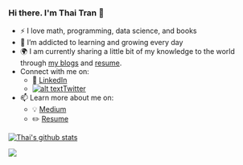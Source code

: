 <!-- Please don't remove this: Grab your social icons from https://github.com/carlsednaoui/gitsocial -->

[1.2]: http://i.imgur.com/wWzX9uB.png (twitter icon without padding)
[1]: [Twitter](https://twitter.com/tnmthai)



### Hi there. I'm Thai Tran 👋

<!--
**tnmthai/tnmthai** is a ✨ _special_ ✨ repository because its `README.md` (this file) appears on your GitHub profile.
-->

- :zap: I love math, programming, data science, and books
- 🌱 I’m addicted to learning and growing every day
- :earth_africa: I am currently sharing a little bit of my knowledge to the world through [my blogs](https://medium.com/@tnmthai) and [resume](https://www.tnmthai.com/).
- Connect with me on:
  - :office: [LinkedIn](https://www.linkedin.com/in/tnmthai/)
  - [![alt text][1.2]][1][Twitter](https://twitter.com/tnmthai)
- 📫 Learn more about me on:  
  - :bulb: [Medium](https://medium.com/@tnmthai)
  - :pencil2: [Resume](https://www.tnmthai.com/)
  


  
[![Thai's github stats](https://github-readme-stats.vercel.app/api?username=tnmthai&count_private=true&show_icons=true&theme=highcontrast&hide_rank=false)](https://github.com/anuraghazra/github-readme-stats)


![](https://github-profile-summary-cards.vercel.app/api/cards/profile-details?username=tnmthai&theme=tokyonight)






